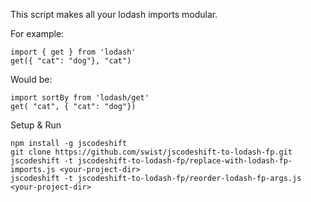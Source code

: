 This script makes all your lodash imports modular.

For example:

```
import { get } from 'lodash'
get({ "cat": "dog"}, "cat")
```

Would be:

```
import sortBy from 'lodash/get'
get( "cat", { "cat": "dog"})
```

Setup & Run

```
npm install -g jscodeshift
git clone https://github.com/swist/jscodeshift-to-lodash-fp.git
jscodeshift -t jscodeshift-to-lodash-fp/replace-with-lodash-fp-imports.js <your-project-dir>
jscodeshift -t jscodeshift-to-lodash-fp/reorder-lodash-fp-args.js <your-project-dir>
```
